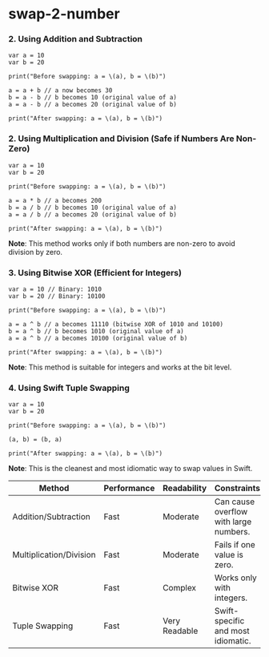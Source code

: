 # swap-2-number

### 2. Using Addition and Subtraction

```
var a = 10
var b = 20

print("Before swapping: a = \(a), b = \(b)")

a = a + b // a now becomes 30
b = a - b // b becomes 10 (original value of a)
a = a - b // a becomes 20 (original value of b)

print("After swapping: a = \(a), b = \(b)")

```

### 2. Using Multiplication and Division (Safe if Numbers Are Non-Zero)

```
var a = 10
var b = 20

print("Before swapping: a = \(a), b = \(b)")

a = a * b // a becomes 200
b = a / b // b becomes 10 (original value of a)
a = a / b // a becomes 20 (original value of b)

print("After swapping: a = \(a), b = \(b)")

```

**Note**: This method works only if both numbers are non-zero to avoid division by zero.

### 3. Using Bitwise XOR (Efficient for Integers)

```
var a = 10 // Binary: 1010
var b = 20 // Binary: 10100

print("Before swapping: a = \(a), b = \(b)")

a = a ^ b // a becomes 11110 (bitwise XOR of 1010 and 10100)
b = a ^ b // b becomes 1010 (original value of a)
a = a ^ b // a becomes 10100 (original value of b)

print("After swapping: a = \(a), b = \(b)")

```

**Note**: This method is suitable for integers and works at the bit level.

### 4. Using Swift Tuple Swapping

```
var a = 10
var b = 20

print("Before swapping: a = \(a), b = \(b)")

(a, b) = (b, a)

print("After swapping: a = \(a), b = \(b)")

```

**Note**: This is the cleanest and most idiomatic way to swap values in Swift.

Method | Performance |  Readability | Constraints
--- | --- | --- | ---
Addition/Subtraction    |  Fast         | Moderate        | Can cause overflow with large numbers.
Multiplication/Division	|  Fast	        | Moderate	      | Fails if one value is zero.
Bitwise XOR	            | Fast	        | Complex	        | Works only with integers.
Tuple Swapping	        | Fast	        |  Very Readable	| Swift-specific and most idiomatic.



